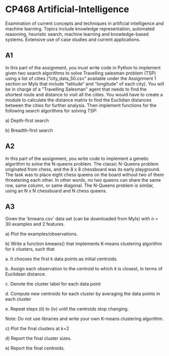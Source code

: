 # CP468 Artificial-Intelligence
Examination of current concepts and techniques in artificial intelligence and machine learning. Topics include knowledge representation, automated reasoning, heuristic search, machine learning and knowledge-based systems. Extensive use of case studies and current applications.

## A1
In this part of the assignment, you must write code in Python to 
implement given two search algorithms to solve Travelling salesman problem (TSP) using a list of 
cities (“city_data_50.csv” available under the Assignment 1 section on Myls that include 
“latitude” and “longitude” of each city). You will be in charge of a "Travelling Salesman" agent 
that needs to find the shortest route and distance to visit all the cities. You would have to create 
a module to calculate the distance matrix to find the Euclidian distances between the cities for 
further analysis. Then implement functions for the following search algorithms for solving TSP:  

a) Depth-first search  

b) Breadth-first search

## A2
In this part of the assignment, you write code to implement a genetic algorithm to solve the N-queens problem. The classic N-Queens problem originated from chess, and the 8 x 8 chessboard was its early playground. The task was to place eight chess queens on the board without two of them threatening each other. In other words, no two queens can share the same row, same column, or same diagonal. The N-Queens problem is similar, using an N x N chessboard and N chess queens.

## A3
Given the 'kmeans.csv' data set (can be downloaded from MyIs) with n = 30 examples and 2 features.  

a) Plot the examples/observations.  

b) Write a function kmeans() that implements K-means clustering algorithm for k clusters, such that  

a. It chooses the first k data points as initial centroids.  

b. Assign each observation to the centroid to which it is closest, in terms of Euclidean distance.  

c. Denote the cluster label for each data point  

d. Compute new centroids for each cluster by averaging the data points in each cluster  

e. Repeat steps (ii) to (iv) until the centroids stop changing.  

Note: Do not use libraries and write your own K-means clustering algorithm.  


c) Plot the final clusters at k=2  

d) Report the final cluster sizes.  

e) Report the final centroids.  







